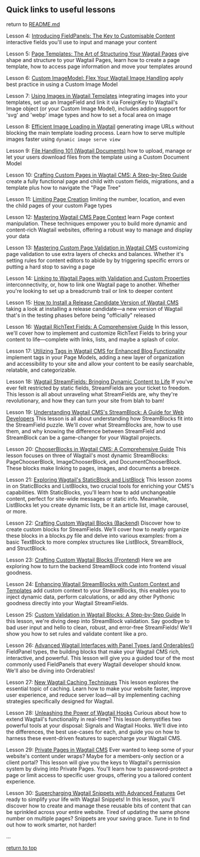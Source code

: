 ## Quick links to useful lessons

return to [README.md](../README.md#learn-wagtail---ultimate-wagtail-developers-course)

Lesson 4: [Introducing FieldPanels: The Key to Customisable Content](https://learnwagtail.com/courses/the-ultimate-wagtail-developers-course/introducing-fieldpanels/) interactive fields you'll use to input and manage your content

Lesson 5: [Page Templates: The Art of Structuring Your Wagtail Pages](https://learnwagtail.com/courses/the-ultimate-wagtail-developers-course/structuring-page-templates/) give shape and structure to your Wagtail Pages, learn how to create a page template, how to access page information and move your templates around

Lesson 6: [Custom ImageModel: Flex Your Wagtail Image Handling](https://learnwagtail.com/courses/the-ultimate-wagtail-developers-course/custom-image-models/) apply best practice in using a Custom Image Model

Lesson 7: [Using Images in Wagtail Templates](https://learnwagtail.com/courses/the-ultimate-wagtail-developers-course/using-wagtail-images/) integrating images into your templates, set up an ImageField and link it via ForeignKey to Wagtail's Image object (or your Custom Image Model), includes adding support for 'svg' and 'webp' image types and how to set a focal area on image

Lesson 8: [Efficient Image Loading in Wagtail](https://learnwagtail.com/courses/the-ultimate-wagtail-developers-course/serving-dynamic-images/) generating image URLs without blocking the main template loading process. Learn how to serve multiple images faster using `dynamic image serve view`

Lesson 9: [File Handling 101 (Wagtail Documents)](https://learnwagtail.com/courses/the-ultimate-wagtail-developers-course/file-handling-101-wagtail-documents/) how to upload, manage or let your users download files from the template using a Custom Document Model

Lesson 10: [Crafting Custom Pages in Wagtail CMS: A Step-by-Step Guide](https://learnwagtail.com/courses/the-ultimate-wagtail-developers-course/your-first-custom-wagtail-page-and-tree-beard/) create a fully functional page and child with custom fields, migrations, and a template plus how to navigate the "Page Tree"

Lesson 11: [Limiting Page Creation](https://learnwagtail.com/courses/the-ultimate-wagtail-developers-course/limiting-page-creation/) limiting the number, location, and even the child pages of your custom Page types

Lesson 12: [Mastering Wagtail CMS Page Context](https://learnwagtail.com/courses/the-ultimate-wagtail-developers-course/page-context/) learn Page context manipulation. These techniques empower you to build more dynamic and content-rich Wagtail websites, offering a robust way to manage and display your data

Lesson 13: [Mastering Custom Page Validation in Wagtail CMS](https://learnwagtail.com/courses/the-ultimate-wagtail-developers-course/adding-page-validation/) customizing page validation to use extra layers of checks and balances. Whether it's setting rules for content editors to abide by by triggering specific errors or putting a hard stop to saving a page

Lesson 14: [Linking to Wagtail Pages with Validation and Custom Properties](https://learnwagtail.com/courses/the-ultimate-wagtail-developers-course/linking-to-other-wagtail-pages/) interconnectivity, or, how to link one Wagtail page to another. Whether you're looking to set up a breadcrumb trail or link to deeper content

Lesson 15: [How to Install a Release Candidate Version of Wagtail CMS](https://learnwagtail.com/courses/the-ultimate-wagtail-developers-course/how-to-install-a-wagtail-release-candidate/) taking a look at installing a release candidate—a new version of Wagtail that's in the testing phases before being "officially" released

Lesson 16: [Wagtail RichText Fields: A Comprehensive Guide](https://learnwagtail.com/courses/the-ultimate-wagtail-developers-course/richtext-fields/) In this lesson, we'll cover how to implement and customize RichText Fields to bring your content to life—complete with links, lists, and maybe a splash of color.

Lesson 17: [Utilizing Tags in Wagtail CMS for Enhanced Blog Functionality](https://learnwagtail.com/courses/the-ultimate-wagtail-developers-course/implementing-tags/) implement tags in your Page Models, adding a new layer of organization and accessibility to your site and allow your content to be easily searchable, relatable, and categorizable.

Lesson 18: [Wagtail StreamFields: Bringing Dynamic Content to Life](https://learnwagtail.com/courses/the-ultimate-wagtail-developers-course/introduction-to-streamfields/) If you've ever felt restricted by static fields, StreamFields are your ticket to freedom. This lesson is all about unraveling what StreamFields are, why they're revolutionary, and how they can turn your site from blah to bam!

Lesson 19: [Understanding Wagtail CMS's StreamBlock: A Guide for Web Developers](https://learnwagtail.com/courses/the-ultimate-wagtail-developers-course/working-with-stream-blocks/) This lesson is all about understanding how StreamBlocks fit into the StreamField puzzle. We'll cover what StreamBlocks are, how to use them, and why knowing the difference between StreamField and StreamBlock can be a game-changer for your Wagtail projects.

Lesson 20: [ChooserBlocks in Wagtail CMS: A Comprehensive Guide](https://learnwagtail.com/courses/the-ultimate-wagtail-developers-course/working-with-chooserblocks/) This lesson focuses on three of Wagtail's most dynamic StreamBlocks: PageChooserBlock, ImageChooserBlock, and DocumentChooserBlock. These blocks make linking to pages, images, and documents a breeze. 

Lesson 21: [Exploring Wagtail's StaticBlock and ListBlock](https://learnwagtail.com/courses/the-ultimate-wagtail-developers-course/listblocks-and-staticblocks/) This lesson zooms in on StaticBlocks and ListBlocks, two crucial tools for enriching your CMS's capabilities. With StaticBlocks, you'll learn how to add unchangeable content, perfect for site-wide messages or static info. Meanwhile, ListBlocks let you create dynamic lists, be it an article list, image carousel, or more.

Lesson 22: [Crafting Custom Wagtail Blocks (Backend)](https://learnwagtail.com/courses/the-ultimate-wagtail-developers-course/custom-wagtail-stream-blocks-backend/) Discover how to create custom blocks for StreamFields. We'll cover how to neatly organize these blocks in a blocks.py file and delve into various examples: from a basic TextBlock to more complex structures like ListBlock, StreamBlock, and StructBlock.

Lesson 23: [Crafting Custom Wagtail Blocks (Frontend)](https://learnwagtail.com/courses/the-ultimate-wagtail-developers-course/custom-wagtail-stream-blocks-frontend/) Here we are exploring how to turn the backend StreamBlock code into frontend visual goodness.

Lesson 24: [Enhancing Wagtail StreamBlocks with Custom Context and Templates](https://learnwagtail.com/courses/the-ultimate-wagtail-developers-course/adding-custom-stream-block-context/) add custom context to your StreamBlocks, this enables you to inject dynamic data, perform calculations, or add any other Pythonic goodness directly into your Wagtail StreamFields.

Lesson 25: [Custom Validation in Wagtail Blocks: A Step-by-Step Guide](https://learnwagtail.com/courses/the-ultimate-wagtail-developers-course/writing-stream-block-validation/) In this lesson, we're diving deep into StreamBlock validation. Say goodbye to bad user input and hello to clean, robust, and error-free StreamFields! We'll show you how to set rules and validate content like a pro.

Lesson 26: [Advanced Wagtail Interfaces with Panel Types (and Orderables!)](https://learnwagtail.com/courses/the-ultimate-wagtail-developers-course/panel-types-and-orderables/) FieldPanel types, the building blocks that make your Wagtail CMS rich, interactive, and powerful. This lesson will give you a guided tour of the most commonly used FieldPanels that every Wagtail developer should know. We'll also be diving into Orderables!

Lesson 27: [New Wagtail Caching Techniques](https://learnwagtail.com/courses/the-ultimate-wagtail-developers-course/new-wagtail-template-caching/) This lesson explores the essential topic of caching. Learn how to make your website faster, improve user experience, and reduce server load—all by implementing caching strategies specifically designed for Wagtail.

Lesson 28: [Unleashing the Power of Wagtail Hooks](https://learnwagtail.com/courses/the-ultimate-wagtail-developers-course/wagtail-hooks/) Curious about how to extend Wagtail's functionality in real-time? This lesson demystifies two powerful tools at your disposal: Signals and Wagtail Hooks. We'll dive into the differences, the best use-cases for each, and guide you on how to harness these event-driven features to supercharge your Wagtail CMS.

Lesson 29: [Private Pages in Wagtail CMS](https://learnwagtail.com/courses/the-ultimate-wagtail-developers-course/private-pages/) Ever wanted to keep some of your website's content under wraps? Maybe for a members-only section or a client portal? This lesson will give you the keys to Wagtail's permission system by diving into Private Pages. You'll learn how to password-protect a page or limit access to specific user groups, offering you a tailored content experience.

Lesson 30: [Supercharging Wagtail Snippets with Advanced Features](https://learnwagtail.com/courses/the-ultimate-wagtail-developers-course/mastering-wagtail-snippets/) Get ready to simplify your life with Wagtail Snippets! In this lesson, you'll discover how to create and manage these reusable bits of content that can be sprinkled across your entire website. Tired of updating the same phone number on multiple pages? Snippets are your saving grace. Tune in to find out how to work smarter, not harder!

...

[return to top](#quick-links-to-useful-lessons) 



